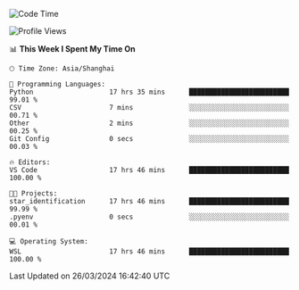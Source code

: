 <!--START_SECTION:waka-->
![Code Time](http://img.shields.io/badge/Code%20Time-1%2C571%20hrs%2051%20mins-blue)

![Profile Views](http://img.shields.io/badge/Profile%20Views-0-blue)

📊 **This Week I Spent My Time On** 

```text
🕑︎ Time Zone: Asia/Shanghai

💬 Programming Languages: 
Python                   17 hrs 35 mins      █████████████████████████   99.01 % 
CSV                      7 mins              ░░░░░░░░░░░░░░░░░░░░░░░░░   00.71 % 
Other                    2 mins              ░░░░░░░░░░░░░░░░░░░░░░░░░   00.25 % 
Git Config               0 secs              ░░░░░░░░░░░░░░░░░░░░░░░░░   00.03 % 

🔥 Editors: 
VS Code                  17 hrs 46 mins      █████████████████████████   100.00 % 

🐱‍💻 Projects: 
star_identification      17 hrs 46 mins      █████████████████████████   99.99 % 
.pyenv                   0 secs              ░░░░░░░░░░░░░░░░░░░░░░░░░   00.01 % 

💻 Operating System: 
WSL                      17 hrs 46 mins      █████████████████████████   100.00 % 
```


 Last Updated on 26/03/2024 16:42:40 UTC
<!--END_SECTION:waka-->